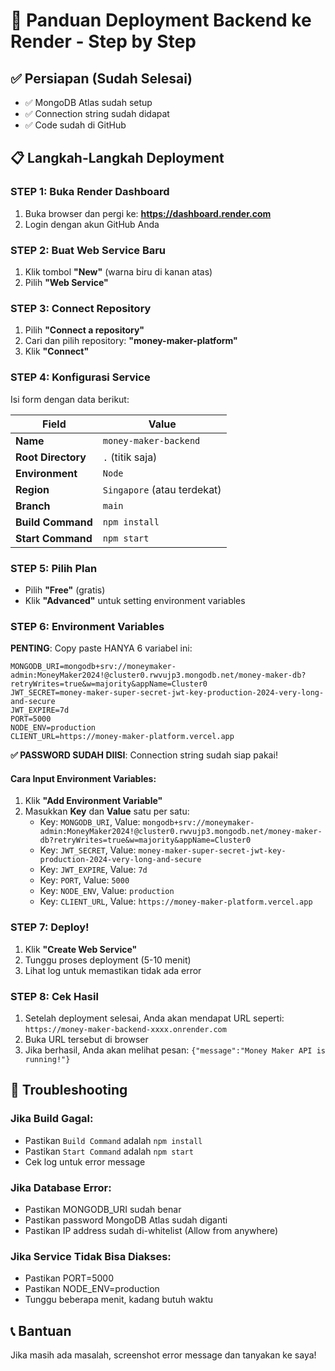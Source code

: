 # 🚀 Panduan Deployment Backend ke Render - Step by Step

## ✅ Persiapan (Sudah Selesai)
- ✅ MongoDB Atlas sudah setup
- ✅ Connection string sudah didapat
- ✅ Code sudah di GitHub

## 📋 Langkah-Langkah Deployment

### STEP 1: Buka Render Dashboard
1. Buka browser dan pergi ke: **https://dashboard.render.com**
2. Login dengan akun GitHub Anda

### STEP 2: Buat Web Service Baru
1. Klik tombol **"New"** (warna biru di kanan atas)
2. Pilih **"Web Service"**

### STEP 3: Connect Repository
1. Pilih **"Connect a repository"**
2. Cari dan pilih repository: **"money-maker-platform"**
3. Klik **"Connect"**

### STEP 4: Konfigurasi Service
Isi form dengan data berikut:

| Field | Value |
|-------|-------|
| **Name** | `money-maker-backend` |
| **Root Directory** | `.` (titik saja) |
| **Environment** | `Node` |
| **Region** | `Singapore` (atau terdekat) |
| **Branch** | `main` |
| **Build Command** | `npm install` |
| **Start Command** | `npm start` |

### STEP 5: Pilih Plan
- Pilih **"Free"** (gratis)
- Klik **"Advanced"** untuk setting environment variables

### STEP 6: Environment Variables
**PENTING**: Copy paste HANYA 6 variabel ini:

```
MONGODB_URI=mongodb+srv://moneymaker-admin:MoneyMaker2024!@cluster0.rwvujp3.mongodb.net/money-maker-db?retryWrites=true&w=majority&appName=Cluster0
JWT_SECRET=money-maker-super-secret-jwt-key-production-2024-very-long-and-secure
JWT_EXPIRE=7d
PORT=5000
NODE_ENV=production
CLIENT_URL=https://money-maker-platform.vercel.app
```

**✅ PASSWORD SUDAH DIISI**: Connection string sudah siap pakai!

#### Cara Input Environment Variables:
1. Klik **"Add Environment Variable"**
2. Masukkan **Key** dan **Value** satu per satu:
   - Key: `MONGODB_URI`, Value: `mongodb+srv://moneymaker-admin:MoneyMaker2024!@cluster0.rwvujp3.mongodb.net/money-maker-db?retryWrites=true&w=majority&appName=Cluster0`
   - Key: `JWT_SECRET`, Value: `money-maker-super-secret-jwt-key-production-2024-very-long-and-secure`
   - Key: `JWT_EXPIRE`, Value: `7d`
   - Key: `PORT`, Value: `5000`
   - Key: `NODE_ENV`, Value: `production`
   - Key: `CLIENT_URL`, Value: `https://money-maker-platform.vercel.app`

### STEP 7: Deploy!
1. Klik **"Create Web Service"**
2. Tunggu proses deployment (5-10 menit)
3. Lihat log untuk memastikan tidak ada error

### STEP 8: Cek Hasil
1. Setelah deployment selesai, Anda akan mendapat URL seperti:
   `https://money-maker-backend-xxxx.onrender.com`
2. Buka URL tersebut di browser
3. Jika berhasil, Anda akan melihat pesan: `{"message":"Money Maker API is running!"}`

## 🔧 Troubleshooting

### Jika Build Gagal:
- Pastikan `Build Command` adalah `npm install`
- Pastikan `Start Command` adalah `npm start`
- Cek log untuk error message

### Jika Database Error:
- Pastikan MONGODB_URI sudah benar
- Pastikan password MongoDB Atlas sudah diganti
- Pastikan IP address sudah di-whitelist (Allow from anywhere)

### Jika Service Tidak Bisa Diakses:
- Pastikan PORT=5000
- Pastikan NODE_ENV=production
- Tunggu beberapa menit, kadang butuh waktu

## 📞 Bantuan
Jika masih ada masalah, screenshot error message dan tanyakan ke saya!